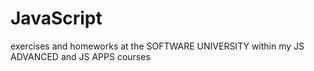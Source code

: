 # JavaScript
exercises and homeworks at the SOFTWARE UNIVERSITY within my JS ADVANCED and JS APPS courses
